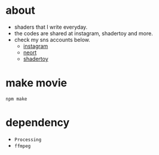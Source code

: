 # about

- shaders that I write everyday.
- the codes are shared at instagram, shadertoy and more.
- check my sns accounts below.
  - [instagram](https://www.instagram.com/aodnawg/)
  - [neort](https://neort.io/9PPUYunxKiZJW651hpCtwdIekyu1)
  - [shadertoy](https://www.shadertoy.com/user/aodnawg)

# make movie

`npm make`

# dependency

- `Processing`
- `ffmpeg`
